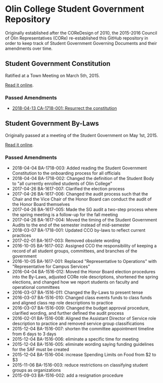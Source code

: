# Olin College Student Government Repository
Originally established after the COReDesign of 2010, the 2015-2016 Council of
Olin Representatives (CORe) re-established this GitHub repository in order to
keep track of Student Government Governing Documents and their amendments over
time.

## Student Government Constitution
Ratified at a Town Meeting on March 5th, 2015.

[Read it online](https://github.com/olin/studentgovernment/blob/master/student_government_constitution.md).

### Passed Amendments
- [2018-04-13 CA-1718-001: Resurrect the constitution](https://github.com/olin/studentgovernment/pull/37)

## Student Government By-Laws
Originally passed at a meeting of the Student Government on May 1st, 2015.

[Read it online](https://github.com/olin/studentgovernment/blob/master/student_government_bylaws.md).

### Passed Amendments
- 2018-04-04 BA-1718-003: Added reading the Student Government Constitution to
  the onboarding process for all officials
- 2018-04-04 BA-1718-002: Changed the definition of the Student Body to "all
  currently enrolled students of Olin College"
- 2017-04-26 BA-1617-007: Clarified the election process
- 2017-04-26 BA-1617-006: Changed the audit process such that the Chair and the
  Vice Chair of the Honor Board can conduct the audit of the Honor Board
  themselves
- 2017-04-26 BA-1617-005: Made the SG audit a two-step process where the spring
  meeting is a follow-up for the fall meeting
- 2017-04-26 BA-1617-004: Moved the timing of the Student Government Audits to
  the end of the semester instead of mid-semester
- 2018-03-07 BA-1718-001: Updated CCO by-laws to reflect current practices
- 2017-02-01 BA-1617-003: Removed obsolete wording
- 2016-10-05 BA-1617-002: Assigned CCO the responsibility of keeping a record of
  all student groups, committees, and branches of the government
- 2016-10-05 BA-1617-001: Replaced "Representative to Operations" with
  "Representative for Campus Services"
- 2016-04-04 BA-1516-012: Moved the Honor Board election procedures into the
  By-Laws, adjusted CORe role descriptions, shortened the spring elections, and
  changed how we report students on faculty and operational committees
- 2016-03-07 BA-1516-011: Changed the By-Laws to present tense
- 2016-03-07 BA-1516-010: Changed class events funds to class funds and aligned
  class rep role descriptions to practice
- 2016-03-07 BA-1516-009: Changed the budget approval procedure, clarified
  wording, and further defined the audit process
- 2016-02-01 BA-1516-008: Aligned the Assistant Director of Service role
  description to practice and removed service group classifications
- 2015-12-04 BA-1516-007: shorten the committee appointment timeline from 6 days
  to 3 days
- 2015-12-04 BA-1516-006: eliminate a specific time for meeting
- 2015-12-04 BA-1516-005: eliminate wording saying funding guidelines for the
  SAF must be created
- 2015-12-04 BA-1516-004: increase Spending Limits on Food from $2 to $3
- 2015-11-06 BA-1516-003: reduce restrictions on classifying student groups as
  organizations
- 2015-09-03 BA-1516-002: add a resignation procedure
